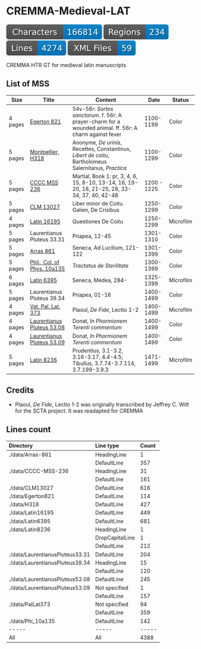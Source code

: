 # CREMMA-Medieval-LAT

![characters badge](badges/characters.svg) ![regions badge](badges/regions.svg) ![lines badge](badges/lines.svg) ![files badge](badges/files.svg)

CREMMA HTR GT for medieval latin manuscripts

## List of MSS

| Size | Title | Content | Date | Status |
| ---- | ----- | ------- | ---- | ------ |
| 4 pages | [Egerton 821](https://data.biblissima.fr/entity/Q203065) |  54v-56r: *Sortes sanctorum*. f. 56r: A prayer-charm for a wounded animal. ff. 56r: A charm against fever | 1100-1199 | Color |
| 5 pages | [Montpellier, H318](https://bvmm.irht.cnrs.fr/consult/consult.php?REPRODUCTION_ID=17936) | Anonyme, *De urinis*, Recettes, Constantinus, *Libert de coitu*, Bartholomeus Salernitanus, *Practica* | 1100-1299 | Color |
| 5 pages | [CCCC MSS 236](https://parker.stanford.edu/parker/catalog/jf942rk0336) | Martial, Book 1: pr, 3, 4, 6, 15, 8-10, 13-14, 16, 19-20, 18, 21-25, 28, 33-34, 37, 40, 42-48  | 1200 - 1225 | Color | 
| 5 pages | [CLM 13027](https://www.digitale-sammlungen.de/de/view/bsb00042773?page=78,79) | Liber minor de Coitu. Galien, De Crisibus | 1250-1299 | Color |
| 4 pages | [Latin 16195](https://gallica.bnf.fr/ark:/12148/btv1b9067171j) | Questiones De Coitu | 1250-1299 | Microfilm |
| 5 pages | Laurentianus Pluteus 33.31 | Priapea, 12-45 | 1301-1310 | Color |
| 5 pages | [Arras 861](http://medium-avance.irht.cnrs.fr/ark:/63955/md4947429d6v) | Seneca, Ad Lucilium, 121-122 | 1301-1399 | Color |
| 5 pages | [Phil., Col. of Phys. 10a135](https://openn.library.upenn.edu/Data/0027/html/cpp_10a_135.html) | *Tractatus de Sterilitate* | 1300-1399 | Color |
| 6 pages | [Latin 6395](https://gallica.bnf.fr/ark:/12148/btv1b10720891d) | Seneca, Medea, 284- | 1325-1399 | Microfilm |
| 5 pages | Laurentianus Pluteus 39.34 | Priapea, 01-16 | 1400-1499 | Color |
| 4 pages | [Vat. Pal. Lat. 373](https://scta.lombardpress.org/text?resourceid=http://scta.info/resource/pal) | Plaoul, *De Fide*, Lectio 1-2 | 1400-1499 | Microfilm |
| 4 pages | [Laurentianus Pluteus 53.08](http://mss.bmlonline.it/s.aspx?Id=AWOIfbebI1A4r7GxMIYg&c=Donati%20Expositio%20in%20Terentium#/oro/11) | Donat, *In Phormionem Terenti commentum* | 1400-1499 | Color |
| 4 pages | [Laurentianus Pluteus 53.09](http://mss.bmlonline.it/s.aspx?Id=AWOIfKr_I1A4r7GxMIMg&c=Donati%20Expositio%20in%20Terentium#/oro/17) | Donat, *In Phormionem Terenti commentum* | 1400-1499 | Color |
| 5 pages | [Latin 8236](https://gallica.bnf.fr/ark:/12148/btv1b100353403) | Prudentius, 3.1-3.2, 3.16-3.17, 4.4-4.5; Tibullus, 3.7.74-3.7.114, 3.7.199-3.9.3 | 1471-1499 | Microfilm |


## Credits

- Plaoul, *De Fide*, Lectio 1-2 was originally transcribed by Jeffrey C. Witt for the SCTA project. It was readapted for CREMMA 

## Lines count

| Directory                       | Line type       | Count   |
|:--------------------------------|:----------------|:--------|
| ./data/Arras-861                | HeadingLine     | 1       |
|                                 | DefaultLine     | 357     |
| ./data/CCCC-MSS-236             | HeadingLine     | 31      |
|                                 | DefaultLine     | 161     |
| ./data/CLM13027                 | DefaultLine     | 616     |
| ./data/Egerton821               | DefaultLine     | 114     |
| ./data/H318                     | DefaultLine     | 427     |
| ./data/Latin16195               | DefaultLine     | 449     |
| ./data/Latin6395                | DefaultLine     | 681     |
| ./data/Latin8236                | HeadingLine     | 1       |
|                                 | DropCapitalLine | 1       |
|                                 | DefaultLine     | 212     |
| ./data/LaurentianusPluteus33.31 | DefaultLine     | 204     |
| ./data/LaurentianusPluteus39.34 | HeadingLine     | 15      |
|                                 | DefaultLine     | 120     |
| ./data/LaurentianusPluteus53.08 | DefaultLine     | 245     |
| ./data/LaurentianusPluteus53.09 | Not specified   | 1       |
|                                 | DefaultLine     | 157     |
| ./data/PalLat373                | Not specified   | 94      |
|                                 | DefaultLine     | 359     |
| ./data/Phi_10a135               | DefaultLine     | 142     |
| -----                           | -----           | -----   |
| All                             | All             | 4388    |



